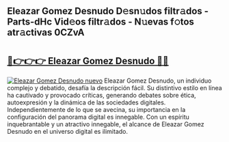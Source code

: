 ## Eleazar Gomez Desnudo D𝚎sn𝚞dos filtr𝚊dos - Parts-dHc Vid𝚎os filtr𝚊dos - N𝚞evas f𝚘tos atr𝚊ctivas 0CZvA

# <h2><a href="http://mbazhp.tromn.icu/?c=Eleazar+Gomez+Desnudo">🔗👉👉👉 Eleazar Gomez Desnudo 🔗🔗</a></h2>

[![Eleazar Gomez Desnudo nuevo](https://i.imgur.com/pEAQMta.gif)](http://mbazhp.tromn.icu/?c=Eleazar+Gomez+Desnudo)
Eleazar Gomez Desnudo, un individuo complejo y debatido, desafía la descripción fácil. Su distintivo estilo en línea ha cautivado y provocado críticas, generando debates sobre ética, autoexpresión y la dinámica de las sociedades digitales. Independientemente de lo que se avecina, su importancia en la configuración del panorama digital es innegable. Con un espíritu inquebrantable y un atractivo innegable, el alcance de Eleazar Gomez Desnudo en el universo digital es ilimitado.
